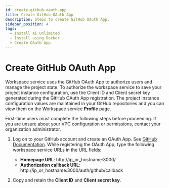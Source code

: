 ```yaml
---
id: create-github-oauth-app
title: Create GitHub OAuth App
description: Steps to create GitHub OAuth App.
sidebar_position: 4
tags:
  - Install AI Unlimited
  - Install using Docker
  - Create OAuth App
---
```


# Create GitHub OAuth App

Workspace service uses the GitHub OAuth App to authorize users and manage the project state. To authorize the workspace service to save your project instance configuration, use the Client ID and Client secret key generated during the GitHub OAuth App registration. The project instance configuration values are maintained in your GitHub repositories and you can view them on the Workspace service **Profile** page.

First-time users must complete the following steps before proceeding. If you are unsure about your VPC configuration or permissions, contact your organization administrator.

1.	Log on to your GitHub account and create an OAuth App. See [GitHub Documentation](link:https://docs.github.com/en/apps/oauth-apps/building-oauth-apps/creating-an-oauth-app).
While registering the OAuth App, type the following workspace service URLs in the URL fields:

    * **Homepage URL**: http://ip_or_hostname:3000/
    * **Authorization callback URL**: http://ip_or_hostname:3000/auth/github/callback

2.	Copy and retain the **Client ID** and **Client secret key**.